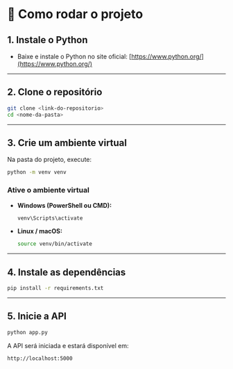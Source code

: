 # 📌 Como rodar o projeto

## 1. Instale o Python
- Baixe e instale o Python no site oficial: [https://www.python.org/](https://www.python.org/)

---

## 2. Clone o repositório
```bash
git clone <link-do-repositorio>
cd <nome-da-pasta>
```

---

## 3. Crie um ambiente virtual
Na pasta do projeto, execute:
```bash
python -m venv venv
```

### Ative o ambiente virtual
- **Windows (PowerShell ou CMD):**
  ```bash
  venv\Scripts\activate
  ```
- **Linux / macOS:**
  ```bash
  source venv/bin/activate
  ```

---

## 4. Instale as dependências
```bash
pip install -r requirements.txt
```

---

## 5. Inicie a API
```bash
python app.py
```

A API será iniciada e estará disponível em:
```
http://localhost:5000
```
